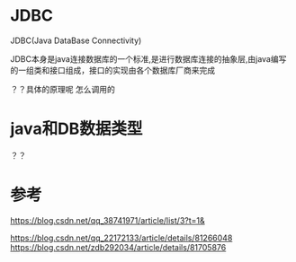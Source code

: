 # JDBC

JDBC(Java DataBase Connectivity)

JDBC本身是java连接数据库的一个标准,是进行数据库连接的抽象层,由java编写的一组类和接口组成，接口的实现由各个数据库厂商来完成


？？具体的原理呢 怎么调用的


# java和DB数据类型

？？



# 参考

https://blog.csdn.net/qq_38741971/article/list/3?t=1&


https://blog.csdn.net/qq_22172133/article/details/81266048
https://blog.csdn.net/zdb292034/article/details/81705876


